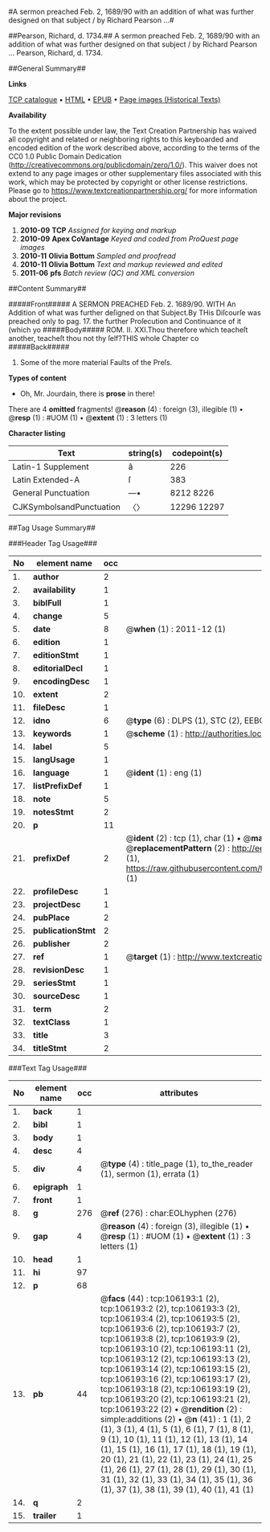 #A sermon preached Feb. 2, 1689/90 with an addition of what was further designed on that subject / by Richard Pearson ...#

##Pearson, Richard, d. 1734.##
A sermon preached Feb. 2, 1689/90 with an addition of what was further designed on that subject / by Richard Pearson ...
Pearson, Richard, d. 1734.

##General Summary##

**Links**

[TCP catalogue](http://www.ota.ox.ac.uk/tcp/)  • 
[HTML](http://tei.it.ox.ac.uk/tcp/Texts-HTML/free/A53/A53908.html)  • 
[EPUB](http://tei.it.ox.ac.uk/tcp/Texts-EPUB/free/A53/A53908.epub) • 
[Page images (Historical Texts)](https://historicaltexts.jisc.ac.uk/eebo-17198146e)

**Availability**

To the extent possible under law, the Text Creation Partnership has waived all copyright and related or neighboring rights to this keyboarded and encoded edition of the work described above, according to the terms of the CC0 1.0 Public Domain Dedication (http://creativecommons.org/publicdomain/zero/1.0/). This waiver does not extend to any page images or other supplementary files associated with this work, which may be protected by copyright or other license restrictions. Please go to https://www.textcreationpartnership.org/ for more information about the project.

**Major revisions**

1. __2010-09__ __TCP__ *Assigned for keying and markup*
1. __2010-09__ __Apex CoVantage__ *Keyed and coded from ProQuest page images*
1. __2010-11__ __Olivia Bottum__ *Sampled and proofread*
1. __2010-11__ __Olivia Bottum__ *Text and markup reviewed and edited*
1. __2011-06__ __pfs__ *Batch review (QC) and XML conversion*

##Content Summary##

#####Front#####
A SERMON PREACHED Feb. 2. 1689/90. WITH An Addition of what was further deſigned on that Subject.By THis Diſcourſe was preached only to pag. 17. the further Proſecution and Continuance of it (which yo
#####Body#####
ROM. II. XXI.Thou therefore which teacheſt another, teacheſt thou not thy ſelf?THIS whole Chapter co
#####Back#####

1. Some of the more material Faults of the Preſs.

**Types of content**

  * Oh, Mr. Jourdain, there is **prose** in there!

There are 4 **omitted** fragments! 
 @__reason__ (4) : foreign (3), illegible (1)  •  @__resp__ (1) : #UOM (1)  •  @__extent__ (1) : 3 letters (1)

**Character listing**


|Text|string(s)|codepoint(s)|
|---|---|---|
|Latin-1 Supplement|â|226|
|Latin Extended-A|ſ|383|
|General Punctuation|—•|8212 8226|
|CJKSymbolsandPunctuation|〈〉|12296 12297|

##Tag Usage Summary##

###Header Tag Usage###

|No|element name|occ|attributes|
|---|---|---|---|
|1.|__author__|2||
|2.|__availability__|1||
|3.|__biblFull__|1||
|4.|__change__|5||
|5.|__date__|8| @__when__ (1) : 2011-12 (1)|
|6.|__edition__|1||
|7.|__editionStmt__|1||
|8.|__editorialDecl__|1||
|9.|__encodingDesc__|1||
|10.|__extent__|2||
|11.|__fileDesc__|1||
|12.|__idno__|6| @__type__ (6) : DLPS (1), STC (2), EEBO-CITATION (1), OCLC (1), VID (1)|
|13.|__keywords__|1| @__scheme__ (1) : http://authorities.loc.gov/ (1)|
|14.|__label__|5||
|15.|__langUsage__|1||
|16.|__language__|1| @__ident__ (1) : eng (1)|
|17.|__listPrefixDef__|1||
|18.|__note__|5||
|19.|__notesStmt__|2||
|20.|__p__|11||
|21.|__prefixDef__|2| @__ident__ (2) : tcp (1), char (1)  •  @__matchPattern__ (2) : ([0-9\-]+):([0-9IVX]+) (1), (.+) (1)  •  @__replacementPattern__ (2) : http://eebo.chadwyck.com/downloadtiff?vid=$1&page=$2 (1), https://raw.githubusercontent.com/textcreationpartnership/Texts/master/tcpchars.xml#$1 (1)|
|22.|__profileDesc__|1||
|23.|__projectDesc__|1||
|24.|__pubPlace__|2||
|25.|__publicationStmt__|2||
|26.|__publisher__|2||
|27.|__ref__|1| @__target__ (1) : http://www.textcreationpartnership.org/docs/. (1)|
|28.|__revisionDesc__|1||
|29.|__seriesStmt__|1||
|30.|__sourceDesc__|1||
|31.|__term__|2||
|32.|__textClass__|1||
|33.|__title__|3||
|34.|__titleStmt__|2||


###Text Tag Usage###

|No|element name|occ|attributes|
|---|---|---|---|
|1.|__back__|1||
|2.|__bibl__|1||
|3.|__body__|1||
|4.|__desc__|4||
|5.|__div__|4| @__type__ (4) : title_page (1), to_the_reader (1), sermon (1), errata (1)|
|6.|__epigraph__|1||
|7.|__front__|1||
|8.|__g__|276| @__ref__ (276) : char:EOLhyphen (276)|
|9.|__gap__|4| @__reason__ (4) : foreign (3), illegible (1)  •  @__resp__ (1) : #UOM (1)  •  @__extent__ (1) : 3 letters (1)|
|10.|__head__|1||
|11.|__hi__|97||
|12.|__p__|68||
|13.|__pb__|44| @__facs__ (44) : tcp:106193:1 (2), tcp:106193:2 (2), tcp:106193:3 (2), tcp:106193:4 (2), tcp:106193:5 (2), tcp:106193:6 (2), tcp:106193:7 (2), tcp:106193:8 (2), tcp:106193:9 (2), tcp:106193:10 (2), tcp:106193:11 (2), tcp:106193:12 (2), tcp:106193:13 (2), tcp:106193:14 (2), tcp:106193:15 (2), tcp:106193:16 (2), tcp:106193:17 (2), tcp:106193:18 (2), tcp:106193:19 (2), tcp:106193:20 (2), tcp:106193:21 (2), tcp:106193:22 (2)  •  @__rendition__ (2) : simple:additions (2)  •  @__n__ (41) : 1 (1), 2 (1), 3 (1), 4 (1), 5 (1), 6 (1), 7 (1), 8 (1), 9 (1), 10 (1), 11 (1), 12 (1), 13 (1), 14 (1), 15 (1), 16 (1), 17 (1), 18 (1), 19 (1), 20 (1), 21 (1), 22 (1), 23 (1), 24 (1), 25 (1), 26 (1), 27 (1), 28 (1), 29 (1), 30 (1), 31 (1), 32 (1), 33 (1), 34 (1), 35 (1), 36 (1), 37 (1), 38 (1), 39 (1), 40 (1), 41 (1)|
|14.|__q__|2||
|15.|__trailer__|1||
